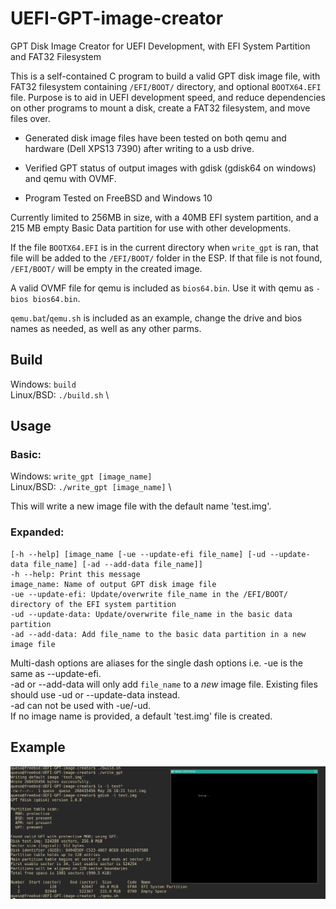 # UEFI-GPT-image-creator
GPT Disk Image Creator for UEFI Development, with EFI System Partition and FAT32 Filesystem

This is a self-contained C program to build a valid GPT disk image file, with FAT32 filesystem containing `/EFI/BOOT/` directory, and optional `BOOTX64.EFI` file.
Purpose is to aid in UEFI development speed, and reduce dependencies on other programs to mount a disk, create a FAT32 filesystem, and move files over.

- Generated disk image files have been tested on both qemu and hardware (Dell XPS13 7390) after writing to a usb drive.

- Verified GPT status of output images with gdisk (gdisk64 on windows) and qemu with OVMF.

- Program Tested on FreeBSD and Windows 10

Currently limited to 256MB in size, with a 40MB EFI system partition, and a 215 MB empty Basic Data partition for use with other developments.

If the file `BOOTX64.EFI` is in the current directory when `write_gpt` is ran, that file will be added to the `/EFI/BOOT/` folder in the ESP.
If that file is not found, `/EFI/BOOT/` will be empty in the created image.

A valid OVMF file for qemu is included as `bios64.bin`. Use it with qemu as `-bios bios64.bin`.

`qemu.bat`/`qemu.sh` is included as an example, change the drive and bios names as needed, as well as any other parms.

## Build
Windows: `build` \
Linux/BSD: `./build.sh` \

## Usage
### Basic:
Windows: `write_gpt [image_name]` \
Linux/BSD: `./write_gpt [image_name]` \

This will write a new image file with the default name 'test.img'.

### Expanded:
```console
[-h --help] [image_name [-ue --update-efi file_name] [-ud --update-data file_name] [-ad --add-data file_name]]
-h --help: Print this message
image_name: Name of output GPT disk image file
-ue --update-efi: Update/overwrite file_name in the /EFI/BOOT/ directory of the EFI system partition
-ud --update-data: Update/overwrite file_name in the basic data partition
-ad --add-data: Add file_name to the basic data partition in a new image file
```

Multi-dash options are aliases for the single dash options i.e. -ue is the same as --update-efi. \
-ad or --add-data will only add `file_name` to a *new* image file. Existing files should use -ud or --update-data instead. \
-ad can not be used with -ue/-ud. \
If no image name is provided, a default 'test.img' file is created. 

## Example
![Example screenshot](./example.png "Showing an example of running a generated image in qemu.")
